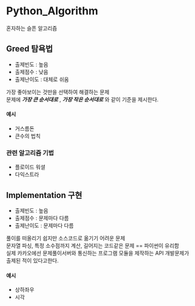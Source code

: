 # Python_Algorithm
혼자하는 슬픈 알고리즘


## Greed 탐욕법

- 출제빈도 : 높음
- 출제점수 : 낮음
- 출제난이도 : 대체로 쉬움

가장 좋아보이는 것만을 선택하여 해결하는 문제  
문제에 ***가장 큰 순서대로*** , ***가장 작은 순서대로*** 와 같이 기준을 제시한다.  

#### 예시
- 거스름돈
- 큰수의 법칙

### 관련 알고리즘 기법
- 플로이드 워셜
- 다익스트라


## Implementation 구현

- 출제빈도 : 높음
- 출제점수 : 문제마다 다름
- 출제난이도 : 문제마다 다름

풀이를 떠올리기 쉽지만 소스코드로 옮기기 어려운 문제  
문자열 파싱, 특정 소수점까지 계산, 길어지는 코드같은 문제 == 파이썬이 유리함  
실제 카카오에선 문제풀이서버와 통신하는 프로그램 모듈을 제작하는 API 개발문제가 출제된 적이 있다고한다.

#### 예시
- 상하좌우
- 시각
